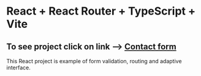 # React + React Router + TypeScript + Vite

## To see project click on link --> [Contact form](https://svitlanatsupryk-jul18.github.io/react-typescript-form/contact)

This React project is example of form validation, routing and adaptive interface.
